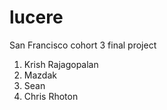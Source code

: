 # lucere

San Francisco cohort 3 final project


1. Krish Rajagopalan
2. Mazdak
3. Sean
4. Chris Rhoton

